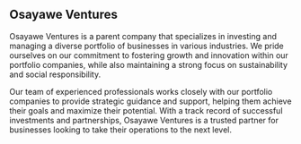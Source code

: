 ## Osayawe Ventures 

Osayawe Ventures is a parent company that specializes in investing and managing a diverse portfolio of businesses in various industries. We pride ourselves on our commitment to fostering growth and innovation within our portfolio companies, while also maintaining a strong focus on sustainability and social responsibility.

Our team of experienced professionals works closely with our portfolio companies to provide strategic guidance and support, helping them achieve their goals and maximize their potential. With a track record of successful investments and partnerships, Osayawe Ventures is a trusted partner for businesses looking to take their operations to the next level.